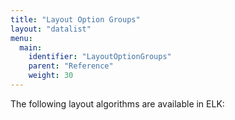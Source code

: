 ```yaml
---
title: "Layout Option Groups"
layout: "datalist"
menu:
  main:
    identifier: "LayoutOptionGroups"
    parent: "Reference"
    weight: 30
---
```


The following layout algorithms are available in ELK:
